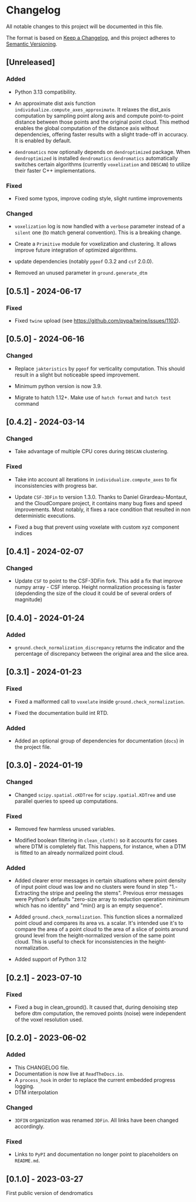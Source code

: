 # Changelog

All notable changes to this project will be documented in this file.

The format is based on [Keep a Changelog](https://keepachangelog.com/en/1.0.0/),
and this project adheres to [Semantic Versioning](https://semver.org/spec/v2.0.0.html).

## [Unreleased]

### Added

- Python 3.13 compatibility.

- An approximate dist axis function `individualize.compute_axes_approximate`. It relaxes the dist_axis computation
  by sampling point along axis and compute point-to-point distance between those points and the original point cloud.
  This method enables the global computation of the distance axis without dependencies, offering faster results with
  a slight trade-off in accuracy. It is enabled by default.

- `dendromatics` now optionally depends on `dendroptimized` package. When `dendroptimized` is installed `dendromatics`
  `dendromatics` automatically switches certain algorithms (currently `voxelization` and `DBSCAN`) to utilize their faster C++ implementations.

### Fixed

- Fixed some typos, improve coding style, slight runtime improvements

### Changed

- `voxelization` log is now handled with a `verbose` parameter instead of a `silent` one (to match general convention).
  This is a breaking change.

- Create a `Primitive` module for voxelization and clustering. It allows improve future integration of optimized algorithms.

- update dependencies (notably `pgeof` 0.3.2 and `csf` 2.0.0).

- Removed an unused parameter in `ground.generate_dtm`

## [0.5.1] - 2024-06-17

### Fixed

- Fixed `twine` upload (see https://github.com/pypa/twine/issues/1102).

## [0.5.0] - 2024-06-16

### Changed

- Replace `jakteristics` by `pgeof` for verticality computation. This should result in a slight
  but noticeable speed improvement.

- Minimum python version is now 3.9.

- Migrate to hatch 1.12+. Make use of `hatch format` and `hatch test` command
## [0.4.2] - 2024-03-14

### Changed

- Take advantage of multiple CPU cores during `DBSCAN` clustering.

### Fixed

- Take into account all iterations in `individualize.compute_axes` to fix inconsistencies with progress bar.

- Update `CSF-3DFin` to version 1.3.0. Thanks to Daniel Girardeau-Montaut,
  and the CloudCompare project, it contains many bug fixes and speed
  improvements. Most notably, it fixes a race condition that resulted
  in non deterministic executions.

- Fixed a bug that prevent using voxelate with custom xyz component indices

## [0.4.1] - 2024-02-07

### Changed

- Update `CSF` to point to the CSF-3DFin fork. This add a fix that improve numpy array - CSF interop.
Height normalization processing is faster (depdending the size of the cloud it could be of several orders of magnitude)

## [0.4.0] - 2024-01-24

### Added

- `ground.check_normalization_discrepancy` returns the indicator and the percentage of discrepancy
between the original area and the slice area.

## [0.3.1] - 2024-01-23

### Fixed

- Fixed a malformed call to `voxelate` inside `ground.check_normalization`.

- Fixed the documentation build int RTD.

### Added

- Added an optional group of dependencies for documentation (`docs`) in the project file.

## [0.3.0] - 2024-01-19

### Changed

- Changed `scipy.spatial.cKDTree` for `scipy.spatial.KDTree` and use parallel queries to speed up computations.

### Fixed

- Removed few harmless unused variables.

- Modified boolean filtering in `clean_cloth()` so it accounts for cases where DTM is completely flat. This happens, for instance, when a DTM is fitted to an already normalized point cloud.

### Added

- Added clearer error messages in certain situations where point density of input point cloud was low and no clusters were found in step "1.-Extracting the stripe and peeling the stems". Previous error messages were Python's defaults "zero-size array to reduction operation minimum which has no identity" and "min() arg is an empty sequence".

- Added `ground.check_normalization`. This function slices a normalized point cloud and compares its area vs. a scalar. It's intended use it's to compare the area of a point cloud to the area of a slice of points around ground level from the height-normalized version of the same point cloud. This is useful to check for inconsistencies in the height-normalization.

- Added support of Python 3.12

## [0.2.1] - 2023-07-10

### Fixed

- Fixed a bug in clean_ground(). It caused that, during denoising step before dtm computation, the removed points (noise) were independent of the voxel resolution used.

## [0.2.0] - 2023-06-02

### Added

- This CHANGELOG file.
- Documentation is now live at `ReadTheDocs.io`.
- A `process_hook` in order to replace the current embedded progress logging.
- DTM interpolation

### Changed

- `3DFIN` organization was renamed `3DFin`. All links have been changed accordingly.

### Fixed

- Links to `PyPI` and documentation no longer point to placeholders on `README.md`.

## [0.1.0] - 2023-03-27

First public version of dendromatics
